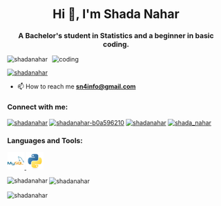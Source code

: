 <h1 align="center">Hi 👋, I'm Shada Nahar</h1>
<h3 align="center">A Bachelor's student in Statistics and a beginner in basic coding.</h3>
<img align="right" alt="coding" width="400" src="https://cdn.dribbble.com/users/4363684/screenshots/9638918/media/5931834289e76b81c9415e6f6ef32f5a.gif">
<p align="left"> <img src="https://komarev.com/ghpvc/?username=shadanahar&label=Profile%20views&color=0e75b6&style=flat" alt="shadanahar" /> </p>
<p align="left"> <a href="https://twitter.com/shadanahar" target="blank"><img src="https://img.shields.io/twitter/follow/shadanahar?logo=twitter&style=for-the-badge" alt="shadanahar" /></a> </p>

- 📫 How to reach me **sn4info@gmail.com**

<h3 align="left">Connect with me:</h3>

<p align="left">
<a href="https://twitter.com/shadanahar" target="blank"><img align="center" src="https://raw.githubusercontent.com/rahuldkjain/github-profile-readme-generator/master/src/images/icons/Social/twitter.svg" alt="shadanahar" height="30" width="40" /></a>
<a href="https://linkedin.com/in/shadanahar-b0a596210" target="blank"><img align="center" src="https://raw.githubusercontent.com/rahuldkjain/github-profile-readme-generator/master/src/images/icons/Social/linked-in-alt.svg" alt="shadanahar-b0a596210" height="30" width="40" /></a>
<a href="https://kaggle.com/shadanahar" target="blank"><img align="center" src="https://raw.githubusercontent.com/rahuldkjain/github-profile-readme-generator/master/src/images/icons/Social/kaggle.svg" alt="shadanahar" height="30" width="40" /></a>
<a href="https://instagram.com/shada_nahar" target="blank"><img align="center" src="https://raw.githubusercontent.com/rahuldkjain/github-profile-readme-generator/master/src/images/icons/Social/instagram.svg" alt="shada_nahar" height="30" width="40" /></a>
</p>

<h3 align="left">Languages and Tools:</h3>
<p align="left"> <a href="https://www.mysql.com/" target="_blank" rel="noreferrer"> <img src="https://raw.githubusercontent.com/devicons/devicon/master/icons/mysql/mysql-original-wordmark.svg" alt="mysql" width="40" height="40"/> </a> <a href="https://www.python.org" target="_blank" rel="noreferrer"> <img src="https://raw.githubusercontent.com/devicons/devicon/master/icons/python/python-original.svg" alt="python" width="40" height="40"/> </a> </p>

<p><img align="left" src="https://github-readme-stats.vercel.app/api/top-langs?username=shadanahar&show_icons=true&locale=en&layout=compact" alt="shadanahar" /></p>

<p>&nbsp;<img align="center" src="https://github-readme-stats.vercel.app/api?username=shadanahar&show_icons=true&locale=en" alt="shadanahar" /></p>

<p><img align="center" src="https://github-readme-streak-stats.herokuapp.com/?user=shadanahar&" alt="shadanahar" /></p>
